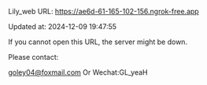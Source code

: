 Lily_web URL: https://ae6d-61-165-102-156.ngrok-free.app

Updated at: 2024-12-09 19:47:55

If you cannot open this URL, the server might be down.

Please contact: 

goley04@foxmail.com Or Wechat:GL_yeaH